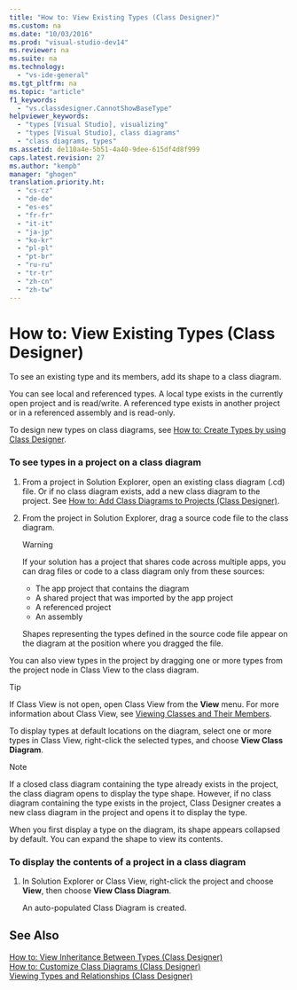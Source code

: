 ```yaml
---
title: "How to: View Existing Types (Class Designer)"
ms.custom: na
ms.date: "10/03/2016"
ms.prod: "visual-studio-dev14"
ms.reviewer: na
ms.suite: na
ms.technology: 
  - "vs-ide-general"
ms.tgt_pltfrm: na
ms.topic: "article"
f1_keywords: 
  - "vs.classdesigner.CannotShowBaseType"
helpviewer_keywords: 
  - "types [Visual Studio], visualizing"
  - "types [Visual Studio], class diagrams"
  - "class diagrams, types"
ms.assetid: de110a4e-5b51-4a40-9dee-615df4d8f999
caps.latest.revision: 27
ms.author: "kempb"
manager: "ghogen"
translation.priority.ht: 
  - "cs-cz"
  - "de-de"
  - "es-es"
  - "fr-fr"
  - "it-it"
  - "ja-jp"
  - "ko-kr"
  - "pl-pl"
  - "pt-br"
  - "ru-ru"
  - "tr-tr"
  - "zh-cn"
  - "zh-tw"
---
```

# How to: View Existing Types (Class Designer)
To see an existing type and its members, add its shape to a class diagram.  
  
 You can see local and referenced types. A local type exists in the currently open project and is read/write. A referenced type exists in another project or in a referenced assembly and is read-only.  
  
 To design new types on class diagrams, see [How to: Create Types by using Class Designer](../ide/how-to--create-types-by-using-class-designer.md).  
  
### To see types in a project on a class diagram  
  
1.  From a project in Solution Explorer, open an existing class diagram (.cd) file. Or if no class diagram exists, add a new class diagram to the project. See [How to: Add Class Diagrams to Projects (Class Designer)](../ide/how-to--add-class-diagrams-to-projects--class-designer-.md).  
  
2.  From the project in Solution Explorer, drag a source code file to the class diagram.  
  
    > [!WARNING]
    >  If your solution has a project that shares code across multiple apps, you can drag files or code to a class diagram only from these sources:  
    >   
    >  -   The app project that contains the diagram  
    > -   A shared project that was imported by the app project  
    > -   A referenced project  
    > -   An assembly  
  
     Shapes representing the types defined in the source code file appear on the diagram at the position where you dragged the file.  
  
 You can also view types in the project by dragging one or more types from the project node in Class View to the class diagram.  
  
> [!TIP]
>  If Class View is not open, open Class View from the **View** menu. For more information about Class View, see [Viewing Classes and Their Members](assetId:///71e9e8f3-261a-4e0c-87bf-5ec48b8bf333).  
  
 To display types at default locations on the diagram, select one or more types in Class View, right-click the selected types, and choose **View Class Diagram**.  
  
> [!NOTE]
>  If a closed class diagram containing the type already exists in the project, the class diagram opens to display the type shape. However, if no class diagram containing the type exists in the project, Class Designer creates a new class diagram in the project and opens it to display the type.  
  
 When you first display a type on the diagram, its shape appears collapsed by default. You can expand the shape to view its contents.  
  
### To display the contents of a project in a class diagram  
  
1.  In Solution Explorer or Class View, right-click the project and choose **View**, then choose **View Class Diagram**.  
  
     An auto-populated Class Diagram is created.  
  
## See Also  
 [How to: View Inheritance Between Types (Class Designer)](../ide/how-to--view-inheritance-between-types--class-designer-.md)   
 [How to: Customize Class Diagrams (Class Designer)](../ide/how-to--customize-class-diagrams--class-designer-.md)   
 [Viewing Types and Relationships (Class Designer)](../ide/viewing-types-and-relationships--class-designer-.md)